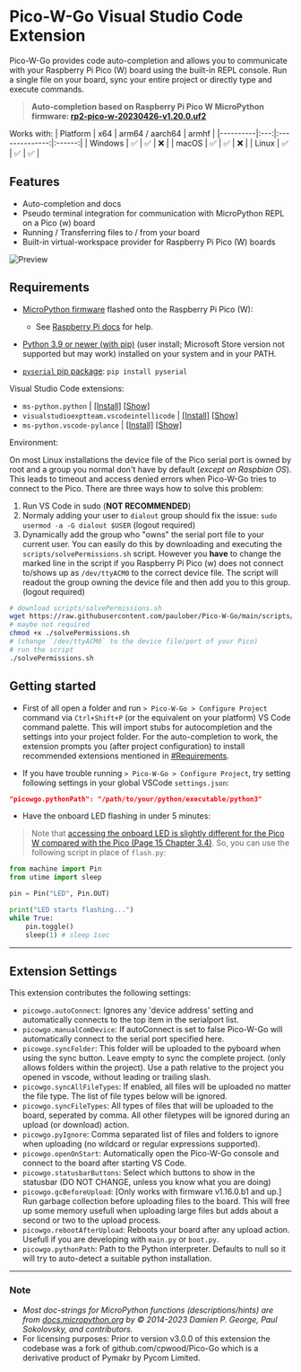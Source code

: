 # Pico-W-Go Visual Studio Code Extension

Pico-W-Go provides code auto-completion and allows you to communicate with your Raspberry Pi Pico (W) board using the built-in REPL console. Run a single file on your board, sync your entire project or directly type and execute commands.

> __Auto-completion based on Raspberry Pi Pico W MicroPython firmware: [rp2-pico-w-20230426-v1.20.0.uf2](https://micropython.org/resources/firmware/rp2-pico-w-20230426-v1.20.0.uf2)__

Works with:
| Platform | x64 | arm64 / aarch64 | armhf |
|----------|:---:|:--------------:|:------:|
| Windows  | :white_check_mark: | :white_check_mark: | :x: |
| macOS    | :white_check_mark: | :white_check_mark: | :x: |
| Linux    | :white_check_mark: | :white_check_mark: | :white_check_mark: |

## Features

- Auto-completion and docs
- Pseudo terminal integration for communication with MicroPython REPL on a Pico (w) board
- Running / Transferring files to / from your board
- Built-in virtual-workspace provider for Raspberry Pi Pico (W) boards

![Preview](images/preview.gif)

## Requirements

* [MicroPython firmware](https://micropython.org/download) flashed onto the Raspberry Pi Pico (W):
    - See [Raspberry Pi docs](https://www.raspberrypi.com/documentation/microcontrollers/micropython.html#drag-and-drop-micropython) for help.

* [Python 3.9 or newer (with pip)](https://www.python.org/downloads/) (user install; Microsoft Store version not supported but may work) installed on your system and in your PATH.
* [`pyserial` pip package](https://pypi.org/project/pyserial/): `pip install pyserial`

Visual Studio Code extensions:
* `ms-python.python` | [\[Install\]](vscode://extension/ms-python.python) [\[Show\]](https://marketplace.visualstudio.com/items?itemName=ms-python.python)
* `visualstudioexptteam.vscodeintellicode` | [\[Install\]](vscode://extension/visualstudioexptteam.vscodeintellicode) [\[Show\]](https://marketplace.visualstudio.com/items?itemName=VisualStudioExptTeam.vscodeintellicode)
* `ms-python.vscode-pylance` | [\[Install\]](vscode://extension/ms-python.vscode-pylance) [\[Show\]](https://marketplace.visualstudio.com/items?itemName=ms-python.vscode-pylance)

Environment:

On most Linux installations the device file of the Pico serial port is owned by root and a group you normal don't have by default (*except on Raspbian OS*). This leads to timeout and access denied errors when Pico-W-Go tries to connect to the Pico. There are three ways how to solve this problem:
1. Run VS Code in sudo (__NOT RECOMMENDED__)
2. Normaly adding your user to `dialout` group should fix the issue: `sudo usermod -a -G dialout $USER` (logout required)
3. Dynamically add the group who "owns" the serial port file to your current user. You can easily do this by downloading and executing the `scripts/solvePermissions.sh` script. However you **have** to change the marked line in the script if you Raspberry Pi Pico (w) does not connect to/shows up as `/dev/ttyACM0` to the correct device file. The script will readout the group owning the device file and then add you to this group. (logout required)
```bash
# download scripts/solvePermissions.sh
wget https://raw.githubusercontent.com/paulober/Pico-W-Go/main/scripts/solvePermissions.sh
# maybe not required
chmod +x ./solvePermissions.sh
# (change `/dev/ttyACM0` to the device file/port of your Pico)
# run the script
./solvePermissions.sh
``` 

## Getting started

- First of all open a folder and run `> Pico-W-Go > Configure Project` command via `Ctrl+Shift+P` (or the equivalent on your platform) VS Code command palette. This will import stubs for autocompletion and the settings into your project folder. For the auto-completion to work, the extension prompts you (after project configuration) to install recommended extensions mentioned in [\#Requirements](#requirements).

- If you have trouble running `> Pico-W-Go > Configure Project`, try setting following settings in your global VSCode `settings.json`:
```json
"picowgo.pythonPath": "/path/to/your/python/executable/python3"
```

- Have the onboard LED flashing in under 5 minutes:
> Note that [accessing the onboard LED is slightly different for the Pico W compared with the Pico (Page 15 Chapter 3.4)](https://datasheets.raspberrypi.com/picow/connecting-to-the-internet-with-pico-w.pdf). So, you can use the following script in place of `flash.py`:

```python
from machine import Pin
from utime import sleep

pin = Pin("LED", Pin.OUT)

print("LED starts flashing...")
while True:
    pin.toggle()
    sleep(1) # sleep 1sec
```

---

## Extension Settings

This extension contributes the following settings:

* `picowgo.autoConnect`: Ignores any 'device address' setting and automatically connects to the top item in the serialport list.
* `picowgo.manualComDevice`: If autoConnect is set to false Pico-W-Go will automatically connect to the serial port specified here.
* `picowgo.syncFolder`: This folder will be uploaded to the pyboard when using the sync button. Leave empty to sync the complete project. (only allows folders within the project). Use a path relative to the project you opened in vscode, without leading or trailing slash.
* `picowgo.syncAllFileTypes`: If enabled, all files will be uploaded no matter the file type. The list of file types below will be ignored.
* `picowgo.syncFileTypes`: All types of files that will be uploaded to the board, seperated by comma. All other filetypes will be ignored during an upload (or download) action.
* `picowgo.pyIgnore`: Comma separated list of files and folders to ignore when uploading (no wildcard or regular expressions supported).
* `picowgo.openOnStart`: Automatically open the Pico-W-Go console and connect to the board after starting VS Code.
* `picowgo.statusbarButtons`: Select which buttons to show in the statusbar (DO NOT CHANGE, unless you know what you are doing)
* `picowgo.gcBeforeUpload`: [Only works with firmware v1.16.0.b1 and up.] Run garbage collection before uploading files to the board. This will free up some memory usefull when uploading large files but adds about a second or two to the upload process.
* `picowgo.rebootAfterUpload`: Reboots your board after any upload action. Usefull if you are developing with `main.py` or `boot.py`.
* `picowgo.pythonPath`: Path to the Python interpreter. Defaults to null so it will try to auto-detect a suitable python installation.

---

### Note

+ _Most doc-strings for MicroPython functions (descriptions/hints) are from [docs.micropython.org](https://docs.micropython.org/en/v1.19.1/) by © 2014-2023 Damien P. George, Paul Sokolovsky, and contributors._
+ For licensing purposes: Prior to version v3.0.0 of this extension the codebase was a fork of github.com/cpwood/Pico-Go which is a derivative product of Pymakr by Pycom Limited.
